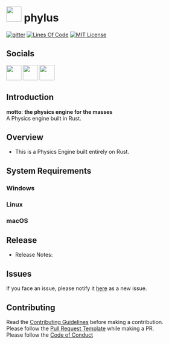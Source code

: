 # [<img src="https://raw.githubusercontent.com/phylus-alpha/phylus/master/images/logo.png" width=40 height=40>](https://github.com/phylus-alpha) **phylus**
[![gitter](https://img.shields.io/gitter/room/the-code-innovator/phylus.svg?style=plastic)](https://gitter.im/phylusphysics/Lobby)
[![Lines Of Code](https://tokei.rs/b1/github/phylus-alpha/phylus?category=code)]()
[![MIT License](https://img.shields.io/cocoapods/l/AFNetworking.svg)](https://github.com/phylus-alpha/phylus/blob/master/LICENSE)

## Socials
[<img src="https://raw.githubusercontent.com/phylus-alpha/phylus/master/images/github.png" width=40 height=40>](https://github.com/phylus-alpha/phylus)
[<img src="https://raw.githubusercontent.com/phylus-alpha/phylus/master/images/gitter.png" width=40 height=40>](https://gitter.im/phylusphysics/Lobby)
[<img src="https://raw.githubusercontent.com/phylus-alpha/phylus/master/images/slack.png" width=40 height=40>](https://phylus.slack.com/)

## Introduction

__motto__: **the physics engine for the masses**<br>
A Physics engine built in Rust.

## Overview

* This is a Physics Engine built entirely on Rust.

## System Requirements

### Windows

### Linux

### macOS

## Release

* Release Notes:

## Issues
If you face an issue, please notify it [here](https://github.com/phylus-alpha/phylus/issues) as a new issue.

## Contributing
Read the [Contributing Guidelines](https://github.com/phylus-alpha/phylus/blob/master/CONTRIBUTING.md) before making a contribution.<br>
Please follow the [Pull Request Template](https://github.com/phylus-alpha/phylus/blob/master/PULL_REQUEST_TEMPLATE.md) while making a PR.<br>
Please follow the [Code of Conduct](https://github.com/phylus-alpha/phylus/blob/master/CODE_OF_CONDUCT.md)